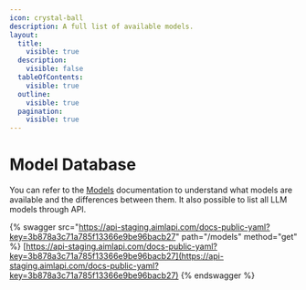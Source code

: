 ```yaml
---
icon: crystal-ball
description: A full list of available models.
layout:
  title:
    visible: true
  description:
    visible: false
  tableOfContents:
    visible: true
  outline:
    visible: true
  pagination:
    visible: true
---
```


# Model Database

You can refer to the [Models](https://aimlapi.com/models) documentation to understand what models are available and the differences between them. It also possible to list all LLM models through API.

{% swagger src="https://api-staging.aimlapi.com/docs-public-yaml?key=3b878a3c71a785f13366e9be96bacb27" path="/models" method="get" %}
[https://api-staging.aimlapi.com/docs-public-yaml?key=3b878a3c71a785f13366e9be96bacb27](https://api-staging.aimlapi.com/docs-public-yaml?key=3b878a3c71a785f13366e9be96bacb27)
{% endswagger %}
